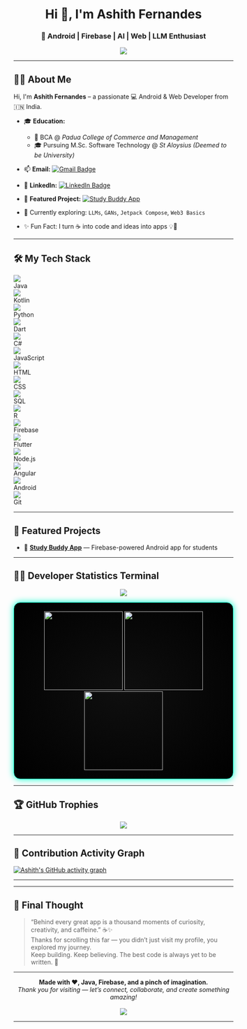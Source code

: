 <h1 align="center">Hi 👋, I'm Ashith Fernandes</h1>
<h3 align="center">🚀 Android | Firebase | AI | Web | LLM Enthusiast</h3>
<!-- ✍️ Typing Animation – Visible in Light & Dark Mode -->
<p align="center">
  <img src="https://readme-typing-svg.demolab.com?font=Fira+Code&weight=600&pause=1000&color=2F80ED&center=true&vCenter=true&width=600&height=70&lines=Passionate+Android+Developer;Firebase+%7C+LLMs+%7C+Java+%7C+GAN+Lover;Building+fun+and+helpful+apps+every+day" />
</p>



---

## 🙋‍♂️ About Me

Hi, I'm **Ashith Fernandes** – a passionate 💻 Android & Web Developer from 🇮🇳 India.

- 🎓 **Education:**
  - 🏫 BCA @ *Padua College of Commerce and Management*
  - 🎓 Pursuing M.Sc. Software Technology @ *St Aloysius (Deemed to be University)*

- 📫 **Email:** [![Gmail Badge](https://img.shields.io/badge/Gmail-ashithfernandes319@gmail.com-red?style=flat&logo=gmail&logoColor=white)](mailto:ashithfernandes319@gmail.com)

- 💼 **LinkedIn:** [![LinkedIn Badge](https://img.shields.io/badge/-Ashith%20Fernandes-blue?style=flat&logo=linkedin&logoColor=white)](https://www.linkedin.com/in/ashith-fernandes-22a0252b3/)

- 📱 **Featured Project:** [![Study Buddy App](https://img.shields.io/badge/GitHub-Study%20Buddy%20App-181717?style=flat&logo=github)](https://github.com/spideyashith/AndriodstudybuddyApp/tree/master)

- 🌱 Currently exploring: `LLMs`, `GANs`, `Jetpack Compose`, `Web3 Basics`

- ✨ Fun Fact: I turn ☕ into code and ideas into apps 💡📱

---
<h2>🛠 My Tech Stack</h2>
<div class="tech-grid">
  <div class="tech-item" title="Java"><img class="tech-icon" src="https://cdn.jsdelivr.net/gh/devicons/devicon/icons/java/java-original.svg" /><div>Java</div></div>
  <div class="tech-item" title="Kotlin"><img class="tech-icon" src="https://cdn.jsdelivr.net/gh/devicons/devicon/icons/kotlin/kotlin-original.svg" /><div>Kotlin</div></div>
  <div class="tech-item" title="Python"><img class="tech-icon" src="https://cdn.jsdelivr.net/gh/devicons/devicon/icons/python/python-original.svg" /><div>Python</div></div>
  <div class="tech-item" title="Dart"><img class="tech-icon" src="https://cdn.jsdelivr.net/gh/devicons/devicon/icons/dart/dart-original.svg" /><div>Dart</div></div>
  <div class="tech-item" title="C#"><img class="tech-icon" src="https://cdn.jsdelivr.net/gh/devicons/devicon/icons/csharp/csharp-original.svg" /><div>C#</div></div>
  <div class="tech-item" title="JavaScript"><img class="tech-icon" src="https://cdn.jsdelivr.net/gh/devicons/devicon/icons/javascript/javascript-original.svg" /><div>JavaScript</div></div>
  <div class="tech-item" title="HTML5"><img class="tech-icon" src="https://cdn.jsdelivr.net/gh/devicons/devicon/icons/html5/html5-original.svg" /><div>HTML</div></div>
  <div class="tech-item" title="CSS3"><img class="tech-icon" src="https://cdn.jsdelivr.net/gh/devicons/devicon/icons/css3/css3-original.svg" /><div>CSS</div></div>
  <div class="tech-item" title="SQL"><img class="tech-icon" src="https://cdn.jsdelivr.net/gh/devicons/devicon/icons/mysql/mysql-original.svg" /><div>SQL</div></div>
  <div class="tech-item" title="R Programming"><img class="tech-icon" src="https://cdn.jsdelivr.net/gh/devicons/devicon/icons/r/r-original.svg" /><div>R</div></div>
  <div class="tech-item" title="Firebase"><img class="tech-icon" src="https://cdn.jsdelivr.net/gh/devicons/devicon/icons/firebase/firebase-plain.svg" /><div>Firebase</div></div>
  <div class="tech-item" title="Flutter"><img class="tech-icon" src="https://cdn.jsdelivr.net/gh/devicons/devicon/icons/flutter/flutter-original.svg" /><div>Flutter</div></div>
  <div class="tech-item" title="Node.js"><img class="tech-icon" src="https://cdn.jsdelivr.net/gh/devicons/devicon/icons/nodejs/nodejs-original.svg" /><div>Node.js</div></div>
  <div class="tech-item" title="Angular"><img class="tech-icon" src="https://cdn.jsdelivr.net/gh/devicons/devicon/icons/angularjs/angularjs-original.svg" /><div>Angular</div></div>
  <div class="tech-item" title="Android"><img class="tech-icon" src="https://cdn.jsdelivr.net/gh/devicons/devicon/icons/android/android-original.svg" /><div>Android</div></div>
  <div class="tech-item" title="Git"><img class="tech-icon" src="https://cdn.jsdelivr.net/gh/devicons/devicon/icons/git/git-original.svg" /><div>Git</div></div>
</div>


---

## 🚀 Featured Projects

- 📱 [**Study Buddy App**](https://github.com/spideyashith/Study-Buddy-App) — Firebase-powered Android app for students

---

## 🧑‍💻 Developer Statistics Terminal

<p align="center">
  <img src="https://img.shields.io/badge/Terminal-Mode-00FFCB?style=for-the-badge&logo=gnubash&logoColor=black" />
</p>


<div align="center" style="background: radial-gradient(#0f0f0f, #000000); border: 1px solid #00ffcb; padding: 20px; border-radius: 15px; box-shadow: 0 0 15px #00ffcb; margin: 10px 0;">

  <img src="https://github-readme-stats.vercel.app/api?username=spideyashith&show_icons=true&count_private=true&hide_border=true&bg_color=0D1117&title_color=00FFCB&text_color=ffffff&icon_color=00FFCB&hide_title=false&theme=tokyonight" height="180px" />
  <img src="https://github-readme-streak-stats.herokuapp.com?user=spideyashith&theme=tokyonight&hide_border=true&date_format=M%20j%5B%2C%20Y%5D&ring=00FFCB&fire=FF4C60&currStreakLabel=00FFCB" height="180px" />
  <br/>
  <img src="https://github-readme-stats.vercel.app/api/top-langs/?username=spideyashith&layout=compact&theme=tokyonight&hide_border=true&title_color=00FFCB&text_color=ffffff&bg_color=0D1117" height="180px"/>
</div>

---

## 🏆 GitHub Trophies

<p align="center">
  <img src="https://github-profile-trophy.vercel.app/?username=spideyashith&theme=monokai&margin-w=15&no-frame=true" />
</p>

---

## 🌱 Contribution Activity Graph

[![Ashith's GitHub activity graph](https://github-readme-activity-graph.vercel.app/graph?username=spideyashith&theme=tokyo-night)](https://github.com/spideyashith)

---



---

## 💬 Final Thought

> “Behind every great app is a thousand moments of curiosity, creativity, and caffeine.” ☕✨  
> Thanks for scrolling this far — you didn’t just visit my profile, you explored my journey.  
> Keep building. Keep believing. The best code is always yet to be written. 🚀

---

<p align="center">
  <b>Made with ❤️, Java, Firebase, and a pinch of imagination.</b><br>
  <i>Thank you for visiting — let’s connect, collaborate, and create something amazing!</i><br><br>
  <img src="https://capsule-render.vercel.app/api?type=waving&color=0:00C9FF,100:92FE9D&height=120&section=footer&text=🚀%20See%20You%20Soon!%20👋&fontSize=24&fontAlign=middle&animation=twinkling" />
</p>


---

